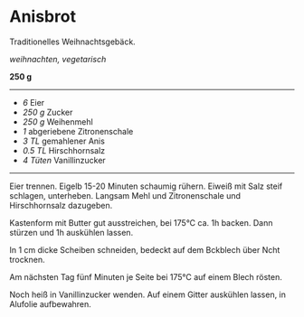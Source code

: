 # Anisbrot

Traditionelles Weihnachtsgebäck.

*weihnachten, vegetarisch*

**250 g**

---

- *6* Eier
- *250 g* Zucker
- *250 g* Weihenmehl
- *1* abgeriebene Zitronenschale
- *3 TL* gemahlener Anis
- *0.5 TL* Hirschhornsalz
- *4 Tüten* Vanillinzucker

---

Eier trennen. Eigelb 15-20 Minuten schaumig rühern. Eiweiß mit Salz steif schlagen, unterheben. Langsam Mehl und
Zitronenschale und Hirschhornsalz dazugeben.

Kastenform mit Butter gut ausstreichen, bei 175°C ca. 1h backen. Dann stürzen und 1h auskühlen lassen.

In 1 cm dicke Scheiben schneiden, bedeckt auf dem Bckblech über Ncht trocknen.

Am nächsten Tag fünf Minuten je Seite bei 175°C auf einem Blech rösten.

Noch heiß in Vanillinzucker wenden. Auf einem Gitter auskühlen lassen, in Alufolie aufbewahren.
